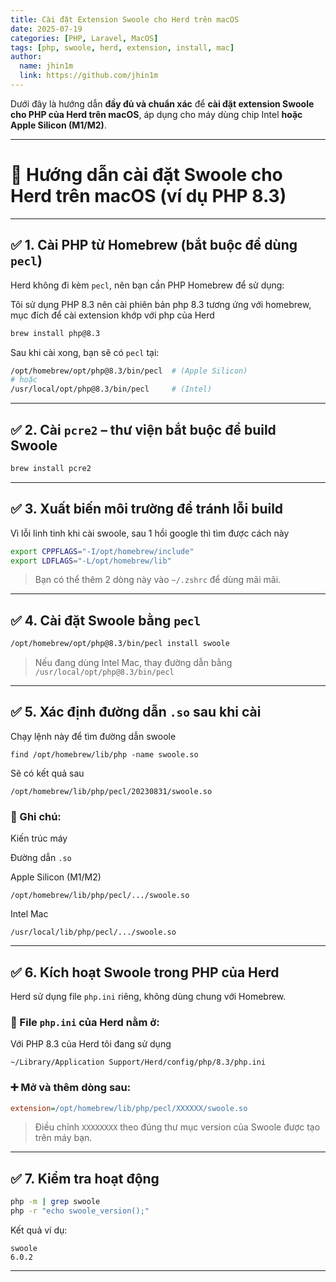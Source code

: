 ```yaml
---
title: Cài đặt Extension Swoole cho Herd trên macOS
date: 2025-07-19
categories: [PHP, Laravel, MacOS]
tags: [php, swoole, herd, extension, install, mac]
author: 
  name: jhin1m
  link: https://github.com/jhin1m
---
```


Dưới đây là hướng dẫn **đầy đủ và chuẩn xác** để **cài đặt extension Swoole cho PHP của Herd trên macOS**, áp dụng cho máy dùng chip Intel **hoặc Apple Silicon (M1/M2)**.

----------

# 🧠 Hướng dẫn cài đặt **Swoole cho Herd** trên macOS (ví dụ PHP 8.3)

----------

## ✅ 1. Cài PHP  từ Homebrew (bắt buộc để dùng `pecl`)

Herd không đi kèm `pecl`, nên bạn cần PHP Homebrew để sử dụng:

Tôi sử dụng PHP 8.3 nên cài phiên bản php 8.3 tương ứng với homebrew, mục đích để cài extension khớp với php của Herd

```bash
brew install php@8.3
```

Sau khi cài xong, bạn sẽ có `pecl` tại:

```bash
/opt/homebrew/opt/php@8.3/bin/pecl  # (Apple Silicon)
# hoặc
/usr/local/opt/php@8.3/bin/pecl     # (Intel)

```

----------

## ✅ 2. Cài `pcre2` – thư viện bắt buộc để build Swoole

```bash
brew install pcre2
```

----------

## ✅ 3. Xuất biến môi trường để tránh lỗi build

Vì lỗi linh tinh khi cài swoole, sau 1 hồi google thì tìm được cách này

```bash
export CPPFLAGS="-I/opt/homebrew/include"
export LDFLAGS="-L/opt/homebrew/lib"

```

> Bạn có thể thêm 2 dòng này vào `~/.zshrc` để dùng mãi mãi.

----------

## ✅ 4. Cài đặt Swoole bằng `pecl`

```bash
/opt/homebrew/opt/php@8.3/bin/pecl install swoole
```

> Nếu đang dùng Intel Mac, thay đường dẫn bằng `/usr/local/opt/php@8.3/bin/pecl`

----------

## ✅ 5. Xác định đường dẫn `.so` sau khi cài

Chạy lệnh này để tìm đường dẫn swoole

 `find /opt/homebrew/lib/php -name swoole.so`

Sẽ có kết quả sau

`/opt/homebrew/lib/php/pecl/20230831/swoole.so` 

### 📍 Ghi chú:

Kiến trúc máy

Đường dẫn `.so`

Apple Silicon (M1/M2)

`/opt/homebrew/lib/php/pecl/.../swoole.so`

Intel Mac

`/usr/local/lib/php/pecl/.../swoole.so`

----------

## ✅ 6. Kích hoạt Swoole trong PHP của Herd

Herd sử dụng file `php.ini` riêng, không dùng chung với Homebrew.

### 📄 File `php.ini` của Herd nằm ở:

Với PHP 8.3 của Herd tôi đang sử dụng

```
~/Library/Application Support/Herd/config/php/8.3/php.ini

```

### ➕ Mở và thêm dòng sau:

```ini
extension=/opt/homebrew/lib/php/pecl/XXXXXX/swoole.so
```

> Điều chỉnh `XXXXXXXX` theo đúng thư mục version của Swoole được tạo trên máy bạn.

----------

## ✅ 7. Kiểm tra hoạt động

```bash
php -m | grep swoole
php -r "echo swoole_version();"
```

Kết quả ví dụ:

```
swoole
6.0.2
```
----------